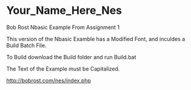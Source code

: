 # Your_Name_Here_Nes
Bob Rost Nbasic Example From Assignment 1

This version of the Nbasic Examble has a Modified Font, and inculdes a Build Batch File.

To Build download the Build folder and run Build.bat

The Text of the Example must be Capitalized.

http://bobrost.com/nes/index.php
